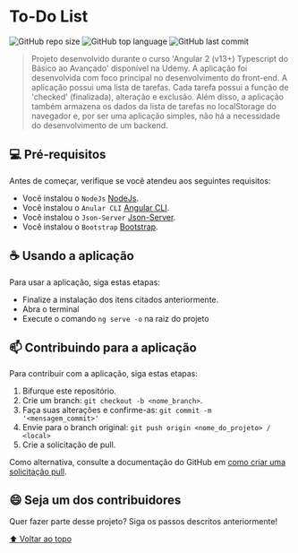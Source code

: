 # To-Do List

<!---Esses são exemplos. Veja https://shields.io para outras pessoas ou para personalizar este conjunto de escudos. Você pode querer incluir dependências, status do projeto e informações de licença aqui--->

![GitHub repo size](https://img.shields.io/github/repo-size/mateuussilvapb/bookstore-angular?style=plastic)
![GitHub top language](https://img.shields.io/github/languages/top/mateuussilvapb/bookstore-angular?style=plastic)
![GitHub last commit](https://img.shields.io/github/last-commit/mateuussilvapb/bookstore-angular?style=plastic)

> Projeto desenvolvido durante o curso 'Angular 2 (v13+) Typescript do Básico ao Avançado' disponível na Udemy.
> A aplicação foi desenvolvida com foco principal no desenvolvimento do front-end.
> A aplicação possui uma lista de tarefas. Cada tarefa possui a função de 'checked' (finalizada), alteração e exclusão.
> Além disso, a aplicação também armazena os dados da lista de tarefas no localStorage do navegador e, por ser uma aplicação simples, não há a necessidade do desenvolvimento de um backend.

## 💻 Pré-requisitos

Antes de começar, verifique se você atendeu aos seguintes requisitos:
<!---Estes são apenas requisitos de exemplo. Adicionar, duplicar ou remover conforme necessário--->
* Você instalou o `NodeJs` [NodeJs](https://nodejs.org/en/). 
* Você instalou o `Anular CLI` [Angular CLI](https://angular.io/guide/setup-local).
* Você instalou o `Json-Server` [Json-Server](https://github.com/typicode/json-server).
* Você instalou o `Bootstrap` [Bootstrap](https://getbootstrap.com/).

## ☕ Usando a aplicação

Para usar a aplicação, siga estas etapas:

* Finalize a instalação dos itens citados anteriormente.
* Abra o terminal
* Execute o comando `ng serve -o` na raiz do projeto

## 📫 Contribuindo para a aplicação
<!---Se o seu README for longo ou se você tiver algum processo ou etapas específicas que deseja que os contribuidores sigam, considere a criação de um arquivo CONTRIBUTING.md separado--->
Para contribuir com a aplicação, siga estas etapas:

1. Bifurque este repositório.
2. Crie um branch: `git checkout -b <nome_branch>`.
3. Faça suas alterações e confirme-as: `git commit -m '<mensagem_commit>'`
4. Envie para o branch original: `git push origin <nome_do_projeto> / <local>`
5. Crie a solicitação de pull.

Como alternativa, consulte a documentação do GitHub em [como criar uma solicitação pull](https://help.github.com/en/github/collaborating-with-issues-and-pull-requests/creating-a-pull-request).

## 😄 Seja um dos contribuidores<br>

Quer fazer parte desse projeto? Siga os passos descritos anteriormente!

[⬆ Voltar ao topo](#To-Do-List)<br>
